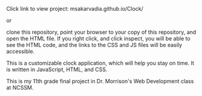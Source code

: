 
Click link to view project: msakarvadia.github.io/Clock/

or

clone this repository, point your browser to your copy of this repository, and open the HTML file. If you right click, and click inspect, you will be able to see the HTML code, and the links to the CSS and JS files will be easily accessible.

This is a customizable clock application, which will help you stay on time. It is written in JavaScript, HTML, and CSS. 


This is my 11th grade final project in Dr. Morrison's Web Development class at NCSSM.
